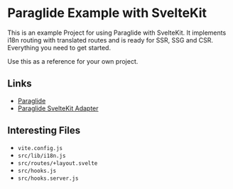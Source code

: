 # Paraglide Example with SvelteKit

This is an example Project for using Paraglide with SvelteKit. It implements i18n routing with translated routes and is ready for SSR, SSG and CSR. Everything you need to get started.

Use this as a reference for your own project.

## Links
- [Paraglide](https://inlang.com/m/gerre34r/library-inlang-paraglideJs)
- [Paraglide SvelteKit Adapter](https://inlang.com/m/dxnzrydw/library-inlang-paraglideJsAdapterSveltekit)

## Interesting Files
- `vite.config.js`
- `src/lib/i18n.js`
- `src/routes/+layout.svelte`
- `src/hooks.js`
- `src/hooks.server.js`